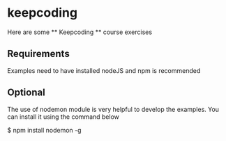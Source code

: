 # keepcoding

Here are some ** Keepcoding ** course exercises

## Requirements

Examples need to have installed nodeJS and npm is recommended

## Optional

The use of nodemon module is very helpful to develop the examples. You can install it using the command below 

$ npm install nodemon -g

